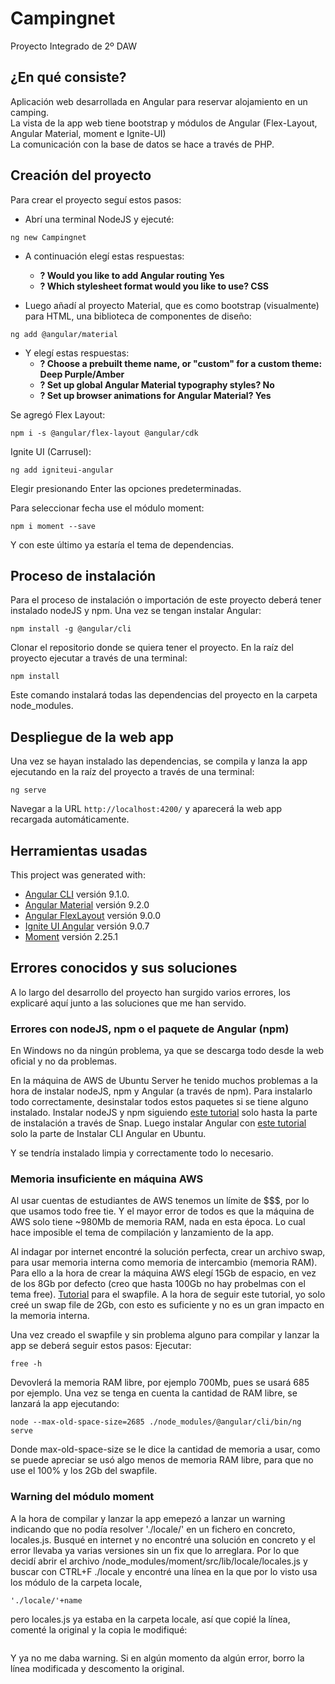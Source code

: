 # Campingnet
Proyecto Integrado de 2º DAW

## ¿En qué consiste?  
Aplicación web desarrollada en Angular para reservar alojamiento en un camping.  
La vista de la app web tiene bootstrap y módulos de Angular (Flex-Layout, Angular Material, moment e Ignite-UI)  
La comunicación con la base de datos se hace a través de PHP.

## Creación del proyecto
Para crear el proyecto seguí estos pasos:  
+ Abrí una terminal NodeJS y ejecuté: 
```
ng new Campingnet
```  
+ A continuación elegí estas respuestas:  
  - **? Would you like to add Angular routing Yes**  
  - **? Which stylesheet format would you like to use? CSS**
  
+ Luego añadí al proyecto Material, que es como bootstrap (visualmente) para HTML, una biblioteca de componentes de diseño:

```
ng add @angular/material
```  
+ Y elegí estas respuestas:  
  - **? Choose a prebuilt theme name, or "custom" for a custom theme: Deep Purple/Amber**  
  - **? Set up global Angular Material typography styles? No**  
  - **? Set up browser animations for Angular Material? Yes**


Se agregó Flex Layout:
```
npm i -s @angular/flex-layout @angular/cdk
```  

Ignite UI (Carrusel):
```
ng add igniteui-angular
```
Elegir presionando Enter las opciones predeterminadas.  

Para seleccionar fecha use el módulo moment:
```
npm i moment --save
```

Y con este último ya estaría el tema de dependencias.

## Proceso de instalación
Para el proceso de instalación o importación de este proyecto deberá tener instalado nodeJS y npm.
Una vez se tengan instalar Angular:
```
npm install -g @angular/cli
```

Clonar el repositorio donde se quiera tener el proyecto. En la raíz del proyecto ejecutar a través de una terminal:
```
npm install
```
Este comando instalará todas las dependencias del proyecto en la carpeta node_modules.

## Despliegue de la web app
Una vez se hayan instalado las dependencias, se compila y lanza la app ejecutando en la raíz del proyecto a través de una terminal:
```
ng serve
```
Navegar a la URL `http://localhost:4200/` y aparecerá la web app recargada automáticamente.
## Herramientas usadas
This project was generated with:  
- [Angular CLI](https://github.com/angular/angular-cli) versión 9.1.0.  
- [Angular Material](https://material.angular.io/) versión 9.2.0  
- [Angular FlexLayout](https://github.com/angular/flex-layout) versión 9.0.0  
- [Ignite UI Angular](https://github.com/angular/flex-layout) versión 9.0.7  
- [Moment](https://momentjs.com/) versión 2.25.1

## Errores conocidos y sus soluciones
A lo largo del desarrollo del proyecto han surgido varios errores, los explicaré aquí junto a las soluciones que me han servido.

### Errores con nodeJS, npm o el paquete de Angular (npm)
En Windows no da ningún problema, ya que se descarga todo desde la web oficial y no da problemas.

En la máquina de AWS de Ubuntu Server he tenido muchos problemas a la hora de instalar nodeJS, npm y Angular (a través de npm).
Para instalarlo todo correctamente, desinstalar todos estos paquetes si se tiene alguno instalado.
Instalar nodeJS y npm siguiendo [este tutorial](https://ubunlog.com/nodejs-npm-instalacion-ubuntu-20-04-18-04/) solo hasta la parte de instalación a través de Snap.
Luego instalar Angular con [este tutorial](https://ubunlog.com/angular-instala-framework-ubuntu/) solo la parte de Instalar CLI Angular en Ubuntu.

Y se tendría instalado limpia y correctamente todo lo necesario.

### Memoria insuficiente en máquina AWS
Al usar cuentas de estudiantes de AWS tenemos un límite de $$$, por lo que usamos todo free tie.
Y el mayor error de todos es que la máquina de AWS solo tiene ~980Mb de memoria RAM, nada en esta época.
Lo cual hace imposible el tema de compilación y lanzamiento de la app.

Al indagar por internet encontré la solución perfecta, crear un archivo swap, para usar memoria interna como memoria de intercambio (memoria RAM).
Para ello a la hora de crear la máquina AWS elegí 15Gb de espacio, en vez de los 8Gb por defecto (creo que hasta 100Gb no hay probelmas con el tema free).
[Tutorial](https://www.digitalocean.com/community/tutorials/how-to-add-swap-space-on-ubuntu-18-04) para el swapfile. A la hora de seguir este tutorial, yo solo creé un swap file de 2Gb, con esto es suficiente y no es un gran impacto en la memoria interna.

Una vez creado el swapfile y sin problema alguno para compilar y lanzar la app se deberá seguir estos pasos:
Ejecutar:
```
free -h
```

Devovlerá la memoria RAM libre, por ejemplo 700Mb, pues se usará 685 por ejemplo.
Una vez se tenga en cuenta la cantidad de RAM libre, se lanzará la app ejecutando:
```
node --max-old-space-size=2685 ./node_modules/@angular/cli/bin/ng serve
```

Donde max-old-space-size se le dice la cantidad de memoria a usar, como se puede apreciar se usó algo menos de memoria RAM libre, para que no use el 100% y los 2Gb del swapfile.

### Warning del módulo moment
A la hora de compilar y lanzar la app emepezó a lanzar un warning indicando que no podía resolver './locale/' en un fichero en concreto, locales.js.
Busqué en internet y no encontré una solución en concreto y el error llevaba ya varias versiones sin un fix que lo arreglara.
Por lo que decidí abrir el archivo /node_modules/moment/src/lib/locale/locales.js y buscar con CTRL+F ./locale y encontré una línea en la que por lo visto usa los módulo de la carpeta locale,
```
'./locale/'+name
```
pero locales.js ya estaba en la carpeta locale, así que copié la línea, comenté la original y la copia le modifiqué:
```'./'+name
```
Y ya no me daba warning. Si en algún momento da algún error, borro la línea modificada y descomento la original.
